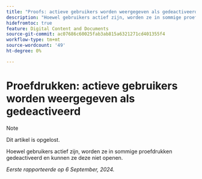 ```yaml
---
title: "Proofs: actieve gebruikers worden weergegeven als gedeactiveerd"
description: "Hoewel gebruikers actief zijn, worden ze in sommige proefdrukken gedeactiveerd en hebben ze geen toegang tot deze proefdrukken."
hidefromtoc: true
feature: Digital Content and Documents
source-git-commit: ac07686c60025fab3ab815a6321271cd401355f4
workflow-type: tm+mt
source-wordcount: '49'
ht-degree: 0%

---
```


# Proefdrukken: actieve gebruikers worden weergegeven als gedeactiveerd

>[!NOTE]
>
>Dit artikel is opgelost.

Hoewel gebruikers actief zijn, worden ze in sommige proefdrukken gedeactiveerd en kunnen ze deze niet openen.

_Eerste rapporteerde op 6 September, 2024._
